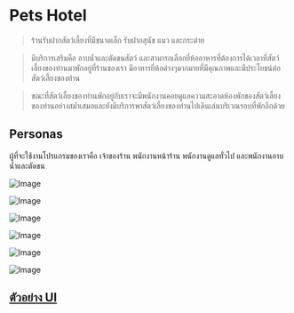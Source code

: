 
# **Pets Hotel** 
> ร้านรับฝากสัตว์เลี้ยงที่มีขนาดเล็ก รับฝากสุนัข แมว และกระต่าย 

>มีบริการเสริมคือ อาบน้ำและตัดขนสัตว์ และสามารถเลือกยี่ห้ออาหารที่ต้องการได้เวลาที่สัตว์เลี้ยงของท่านมาพักอยู่ที่ร้านของเรา มีอาหารยี่ห้อต่างๆมากมายที่มีคุณภาพและมีประโยชน์ต่อสัตว์เลี้ยงของท่าน

>ขณะที่สัตว์เลี้ยงของท่านพักอยู่กับเราจะมีพนักงานคอยดูแลความสะอาดห้องพักของสัตว์เลี้ยงของท่านอย่างสม่ำเสมอและยังมีบริการพาสัตว์เลี้ยงของท่านไปเดินเล่นบริเวณรอบที่พักอีกด้วย 

## **Personas**

ผู้ที่จะใช้งานโปรแกรมของเราคือ เจ้าของร้าน พนักงานหน้าร้าน พนักงานดูแลทั่วไป และพนักงานอาบน้ำและตัดขน

![Image](https://lh3.googleusercontent.com/J6ZDUhwel_Utb1w2ZCzaBlK8fEG5q1InrMC9LX1fkT79p88-L5ywPK9JaINeeeUEGWFcf_MxPIYbvwKJja5pR1mqf_uq98-Izo-ijODBVKK26Rg2LBchq2AwXwviSV0bL_Qn_lURAjaZk_-9jYz5TSBoh6FxqgIHZ-RbNIS2EGUcl0VRtAxMio8WuUPikZfJinn0Sr5s1uRh-YLQIf1Okj9KENICHtQzq1onKuNIpBAIValnRHyg23qi59y79QEG9FrRPa-Kc3-lvP6QL0cDPtCsa6wF63pakiv3nkn5Wno1sJ06Z_z5b3JPekT3aLN8KKhKluF1AjjPen39rPR-MdAPW_vqsa3JsQqoDNHIuQCuuXN4cWJeMxhmPqD-Q68ppCveGr3R6hl0V63X83Ds8STult6qy-2XkWfCAYOsc5nVXmkEqLq_pJlcivam9ABXHIGLWhFS_XVP6w9LbyEkFFcfqIvqXP2cwxxquGvd2qJpZvjfckpNR45nY64W6P9Ckjq9uammdHAjjD16c3HQkDf5uSu6br_B6dOZgXLGJhTm7Pts3cRjJsEbj5meyGNG-M3eB8_Ybx9qz1U5UUfwlt59zVuhNt0QW8yaL3Gic4l-FOJIVwgWX2eNVc18WMOOnO_-iJy53OrQeR3nt3o0mzFTLKaNKkTDhYSHsVed-fatuOvSFE6jTtiz=w689-h974-no)

![Image](https://lh3.googleusercontent.com/c4wnhZ-DFFWKxM7BgF712hWF0r-2Ryh8Wm3JLFpFCTbQund0-_v7HNWnvL6196G__2cv3kKRD0V9H2iK8eAMCP4qK93PuTPOrui10X9auOAkjBqyQZRbWpU3ulTvqL5w0U3HBcOlq8q272-1czlDiDhRXkgMJvh5qNV-_eVfl9hPU6hrxXzBtztQbM5kyp1cGY4Lg_n9IcJF3RDtq7ByOc_M47VL01BgmqSArsdqj6-_qadVKl6joa0-IofsCXwcLiAsmFlV88QsLdouunDhwr056KAsaXTtNMEKx_pwY4nfeANfIIu7McB6ScjrDcF0Zn7h1AHkliE_P1RIMycRlPBRDAEjp8AH44H1ju0P7TfgfKptIVK7bZ5bwyPyZw0Td_BA1Dgc94bK3EEDXHpvS1caj3WHlTs8ZIibgVTjGU_qyaqyFirAbuYLnOv3RfV_v1HJF_xegbhA9UYXuSusGTdKcM8yE138lxq94La3w6eB43XjfHDTH_L2J29tgE0UDEJOTFunVUPcGJrd_BC2br-9pbAKr__LGzcl68nVn8sbs45MKCwq46LagXiZZ_KBGr5yz9jVP6aZLhQYb8FIOWCP2u2CdTxp0wl6b7RpyBfuDNuO34vdYLmUuAVrJuW2idfEQeW4py60sLunl6msHFWGTiIrxj6CEvQzWgFKvsa7nXSO9OxGgqaM=w753-h974-no)

![Image](https://lh3.googleusercontent.com/miZnB9fS2ZaD8CS8dmK8Pl3voqOZ0-JfZQObk_AXg037jz1Q8ECKTBgay4skOUfmSs9CJxR3X2y0UaZCxX3wh4FhIpd61I-ogYe1aaQEWb4ZFY3pTSFc8lCZcGB9XJONzFsoRTJoYf2vjy3uaa3COfUvY0SNwx8pl5apMaoZ-KRbfJfRrHUlPJISNdOfPM0CjWkejhNQ3WoGUFvavBgggZwKDq1n0YzF5dpcxhvFEwsJGbjdBIKQirZGeV9NEw_DcKduAl9wORYIkzbtGBQEA0wZoypXU14pENZYWqDY-Asg-tHuXMEx6gicv0MYck7YkEH0QeTj7WmsOqHHmbnSd8BGEuv_Y-JACJzNdwGFa4TwrZene5EQ84XLQgTRdoMgTPMozInfiMyXrq92E0xqTvg4kM2KOgfVW5CHjvDVJz65PirlakfgsQp3d3YcS5b8v8ccozGekMjuBBFC45VfA9hqf4TH6V67L2ckqUfjcj23mmIYAyzrAAiuL-uXa1wmrxudrN-_tHG8i8B2AUssfp-PIxZTOQIA8UnZ0tmndPfrE2jxYqPsrzBETyIdqc9xlTvWMisSo3XgfB7_OvrD-173bgn2ZzW8VnQUw-DZsWYfdj2YQ0kin9EbcFQUxqYhrCXYlHF5POoaL6_OWUOYzrH3hbWHbMmWJGVhcwt77tbFK32SlviMMM1L=w753-h974-no)

![Image](https://lh3.googleusercontent.com/eewxFY1z4aUPUOSL_Hyl-yNSnbpz1RUY7c03YyF0yH-MiiN1EaqdASadDHtDbKPRFwTPSi6UAzP3OrH3WPc1PtIEcQAUMDFdaMRUDRcywfmuv4BqkKm9eCEQ99hzk92OT1H24SlwD7TGD6_KoPcebWQQ6u80-w-PVQRtQW7dLJ7k9LefSP0BprSrqZiV3jm480jJLzF44XpyHih72FnT-tHgg9y8n2RpRlTBtnef7JCD9uD_IeFCwUaA-ONYvbmYNkgoDFqLJ5au-z19mWeGmZJLQNGXLu5qvOngr9EytVl2ueDys5y2Ya2OFUxZ6YFpLHulNiZnYgqQcniOFEqXamGRAKwpsnQNpqpYPkIyvHQqNrV27ZSpQCnq44-qrnrAyBpYj7SWhjuCgZvSdpKGVe4fAndFWUx7u9ypYdeffJzUJRhnmeqrEEfrk1Kii3MgBF8vrUbMPA8F1RpA_fwFiUKpztfPRI-PKK2_5k0_jqg2I3luQALwtsTuEJGYPSkjzRb92urerR9tWC0UaSywDJ9Q_PxqmvvT8FtjmMDtCY_4vELD_0K6F9thH4LS5uvdUE9LzutVoHg28zdp0zrT1z8mH5Ia9bwzYlfgHcLUArQeRFMtytiAM4eZ3O8fR0Jy0SWMh__moRJUOkPZYCYkguucbiAsmqRl7zzJcyuakzdtCaymT8unF6Ok=w689-h974-no)

![Image](https://lh3.googleusercontent.com/g4A95CFDbdHRDT9AOPeAjSaR01ADJkHTTQUScILrxzJHIpz_zdB9UKAP3SYvMXL8MidTNfTEC1bQDzPa2yJt-8VGQBjjbDlubLorQMMRz2qSiX3uP_5KtRUbXE11abcp7-avrlbxBm94dhgpzLN6mIuMy7Z1Dg1CuKlVCDWxThCZsrf6JHr25ciZLLDiqtHed-gLk7UV_sVyd2DPZrPdJWyM5NZrisJYj68KG9EHdtr7suLtGlCEeF-30s53zPKTfk1hTTzIhYEPJB9ws6BriGG0UmITQNrONn1qRGIJ_hqP8v6tdVKQmUGrY3ynm5MS_LG9dTctSvtS8DUlLu6XSmfZ8wRtYwG5NNsdP53TKlNVfJNHlAyU6TAEx4XnTe6j7JzsTePz3j231St3Y7Pt7lD4W9mwFkjDNguazFEqVsWEgfrsPcRndPWy7IynC9ctNZ-oJ-NR07gCWBzlGQ3JwQWXqpqWZiA3FuwQfkfuZ1JvWAgDu4VxWbAsZCFviL3TipYxvzJu6onSziKUIKS4Zt9uVMOt2x0gMFiS_jMXImKLM_4oYgZd9_QW7UlxqCkeWxCdyAosS-j48aXoe7s3AHwUwt7L-nGdb_KW4rRQgw2BmC9RfLf1IGdK5bNl6wJtl4mAIpMDNyatF4JNe7DTWHKGdYassYDgTf293FTvSjIlvyVfHw3_DDLE=w689-h974-no)

![Image](https://lh3.googleusercontent.com/ubKIaWn5BsluNKIU_2uhRMczME1cQkCsADBKeOLS6yPbxvpOF1IrpZI0TvBWhVHzSQ-bYn5y3nhCYBqgjgQv8KtW_sDiFfm3J0uMIak4cKJDtBRgfB4xlo4_kkPU7KIse43bTAdFUdX4Jt8A98ZKR7XdwuYIF3FD-BehsAW0FPdZsBJCiqZoAYTqBcV6pdvE0r2SPXspUovSPUohUVnxl2JAaljXjsxrHRJXfMPWUhDvWZ4wAucqNfxKMByyJy-xtUpeUS_i_uyCUiK2w-5grKGrHIkeP0ldqqwVMbiJa52RTztpmlQu3EHVB_IsXipoNihj7gEMK-skIuAeOAME2StTv92NlK0OUzTzxL8-fxT4z_4fq1204iJAigsHvR6ppcOGUe_x8Os6cNT-8eK0hnH979J1PgJIqJLCHinFsBs12c6vCyoWj-FsnIzXlTOiP38OYjbDyGuEJrULEJOPGN63i06Th9uzLcNbbYQb_RySh9vYnBBCiKN68sTmreU6FJDJHT9Nt7QilwpVwps945wz0LxSEtrJN3x_qPmlT9PwxlzqRZqr8sWLweAgjmVib-aX2HjolUG8BAjRDbeTqBUX9rt3TTykr3vX1QsXb_PQl_3yW14G8A86EeGqmhv0Uo5xPmt3NkfsCGxH4QnT83yfaBvmZv5KKsLOwpcVWmwYpxitLdKAy30D=w689-h974-no)

## [ตัวอย่าง UI](https://www.draw.io/?lightbox=1&highlight=CCE5FF&edit=_blank&layers=1&nav=1#G1pgc8Xh6hFUE5G0rbYaLvB7esVmpEhBwj)
